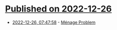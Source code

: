 # [Published on 2022-12-26](index.md)

* [2022-12-26, 07:47:58](https://news.ycombinator.com/item?id=34135640) - [Ménage Problem](https://en.wikipedia.org/wiki/M%C3%A9nage_problem)
